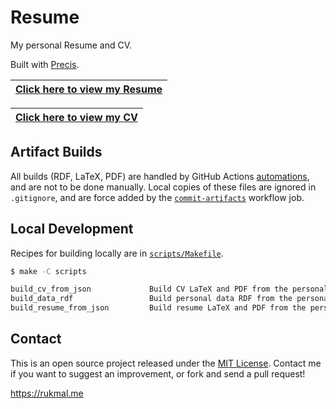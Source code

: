 # Resume

My personal Resume and CV.

Built with [Precis](https://precis.rukmal.me).


<p align="center">

|[Click here to view my Resume](https://github.com/rukmal/Resume/blob/gh-pages/resume/Rukmal%20Weerawarana%20-%20Resume.pdf)|
|:--:|

|[Click here to view my CV](https://github.com/rukmal/Resume/blob/gh-pages/curriculum_vitae/Rukmal%20Weerawarana%20-%20Curriculum%20Vitae.pdf)|
|:--:|

</p>


## Artifact Builds

All builds (RDF, LaTeX, PDF) are handled by GitHub Actions [automations](.github/workflows/), and are not to be done manually. Local copies of these files are ignored in `.gitignore`, and are force added by the [`commit-artifacts`](.github/workflows/commit-artifacts.yml) workflow job.

## Local Development

Recipes for building locally are in [`scripts/Makefile`](scripts/Makefile).

```bash
$ make -C scripts

build_cv_from_json             Build CV LaTeX and PDF from the personal data JSON file
build_data_rdf                 Build personal data RDF from the personal data JSON file
build_resume_from_json         Build resume LaTeX and PDF from the personal data JSON file
```

## Contact

This is an open source project released under the [MIT License](LICENSE). Contact me if you want to suggest an improvement, or fork and send a pull request!

https://rukmal.me
